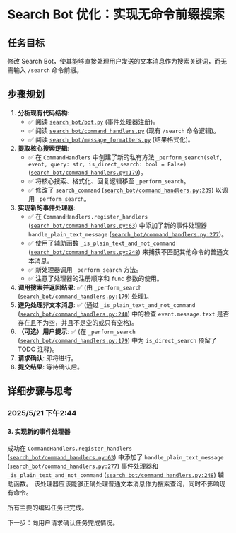 # Search Bot 优化：实现无命令前缀搜索

## 任务目标

修改 Search Bot，使其能够直接处理用户发送的文本消息作为搜索关键词，而无需输入 `/search` 命令前缀。

## 步骤规划

1.  **分析现有代码结构**:
    *   ✅ 阅读 [`search_bot/bot.py`](search_bot/bot.py:0) (事件处理器注册)。
    *   ✅ 阅读 [`search_bot/command_handlers.py`](search_bot/command_handlers.py:0) (现有 `/search` 命令逻辑)。
    *   ✅ 阅读 [`search_bot/message_formatters.py`](search_bot/message_formatters.py:0) (结果格式化)。
2.  **提取核心搜索逻辑**:
    *   ✅ 在 `CommandHandlers` 中创建了新的私有方法 `_perform_search(self, event, query: str, is_direct_search: bool = False)` ([`search_bot/command_handlers.py:179`](search_bot/command_handlers.py:179))。
    *   ✅ 将核心搜索、格式化、回复逻辑移至 `_perform_search`。
    *   ✅ 修改了 `search_command` ([`search_bot/command_handlers.py:239`](search_bot/command_handlers.py:239)) 以调用 `_perform_search`。
3.  **实现新的事件处理器**:
    *   ✅ 在 `CommandHandlers.register_handlers` ([`search_bot/command_handlers.py:63`](search_bot/command_handlers.py:63)) 中添加了新的事件处理器 `handle_plain_text_message` ([`search_bot/command_handlers.py:277`](search_bot/command_handlers.py:277))。
    *   ✅ 使用了辅助函数 `_is_plain_text_and_not_command` ([`search_bot/command_handlers.py:248`](search_bot/command_handlers.py:248)) 来捕获不匹配其他命令的普通文本消息。
    *   ✅ 新处理器调用 `_perform_search` 方法。
    *   ✅ 注意了处理器的注册顺序和 `func` 参数的使用。
4.  **调用搜索并返回结果**: ✅ (由 `_perform_search` ([`search_bot/command_handlers.py:179`](search_bot/command_handlers.py:179)) 处理)。
5.  **避免处理非文本消息**: ✅ (通过 `_is_plain_text_and_not_command` ([`search_bot/command_handlers.py:248`](search_bot/command_handlers.py:248)) 中的检查 `event.message.text` 是否存在且不为空，并且不是空的或只有空格)。
6.  **（可选）用户提示**: ✅ (在 `_perform_search` ([`search_bot/command_handlers.py:179`](search_bot/command_handlers.py:179)) 中为 `is_direct_search` 预留了 TODO 注释)。
7.  **请求确认**: 即将进行。
8.  **提交结果**: 等待确认后。

## 详细步骤与思考

### 2025/5/21 下午2:44

#### 3. 实现新的事件处理器

成功在 `CommandHandlers.register_handlers` ([`search_bot/command_handlers.py:63`](search_bot/command_handlers.py:63)) 中添加了 `handle_plain_text_message` ([`search_bot/command_handlers.py:277`](search_bot/command_handlers.py:277)) 事件处理器和 `_is_plain_text_and_not_command` ([`search_bot/command_handlers.py:248`](search_bot/command_handlers.py:248)) 辅助函数。
该处理器应该能够正确处理普通文本消息作为搜索查询，同时不影响现有命令。

所有主要的编码任务已完成。

下一步：向用户请求确认任务完成情况。